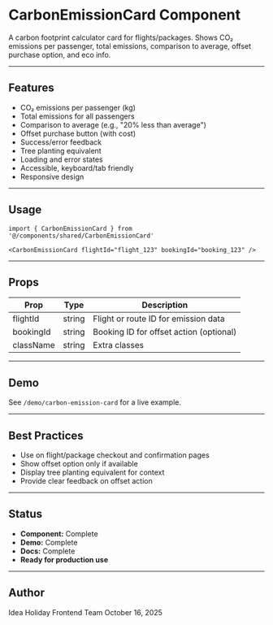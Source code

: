 # CarbonEmissionCard Component

A carbon footprint calculator card for flights/packages. Shows CO₂ emissions per passenger, total emissions, comparison to average, offset purchase option, and eco info.

---

## Features
- CO₂ emissions per passenger (kg)
- Total emissions for all passengers
- Comparison to average (e.g., "20% less than average")
- Offset purchase button (with cost)
- Success/error feedback
- Tree planting equivalent
- Loading and error states
- Accessible, keyboard/tab friendly
- Responsive design

---

## Usage

```tsx
import { CarbonEmissionCard } from '@/components/shared/CarbonEmissionCard'

<CarbonEmissionCard flightId="flight_123" bookingId="booking_123" />
```

---

## Props
| Prop      | Type     | Description                                 |
|-----------|----------|---------------------------------------------|
| flightId  | string   | Flight or route ID for emission data         |
| bookingId | string   | Booking ID for offset action (optional)      |
| className | string   | Extra classes                                |

---

## Demo
See `/demo/carbon-emission-card` for a live example.

---

## Best Practices
- Use on flight/package checkout and confirmation pages
- Show offset option only if available
- Display tree planting equivalent for context
- Provide clear feedback on offset action

---

## Status
- **Component:** Complete
- **Demo:** Complete
- **Docs:** Complete
- **Ready for production use**

---

## Author
Idea Holiday Frontend Team
October 16, 2025
